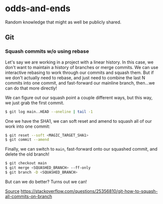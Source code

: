 # odds-and-ends

Random knowledge that might as well be publicly shared.

## Git

### Squash commits w/o using rebase

Let's say we are working in a project with a linear history. In this case, we don't want to maintain a history of branches or merge commits.
We can use interactive rebasing to work through our commits and squash them. But if we don't actually need to rebase, and just need to
combine the last N commits into one commit, and fast-forward our mainline branch, then...we can do that more directly!

We can figure out our squash point a couple different ways, but this way, we just grab the first commit.

```bash
$ git log main..HEAD --oneline | tail -1
```

One we have the SHA1, we can soft reset and amend to squash all of our work into one commit:

```bash
$ git reset --soft <MAGIC_TARGET_SHA1>
$ git commit --amend
```

Finally, we can switch to `main`, fast-forward onto our squashed commit, and delete the old branch!

```bash
$ git checkout main
$ git merge <SQUASHED_BRANCH> --ff-only
$ git branch -D <SQUASHED_BRANCH>
```

But can we do better? Turns out we can!

[Source](https://stackoverflow.com/questions/2563632/how-can-i-merge-two-commits-into-one-if-i-already-started-rebase)
https://stackoverflow.com/questions/25356810/git-how-to-squash-all-commits-on-branch
